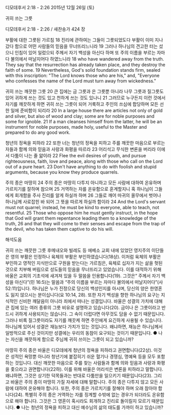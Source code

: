 디모데후서 2:18 - 2:26 
2015년 12월 26일 (토)

귀히 쓰는 그릇



디모데후서 2:18 - 2:26 / 새찬송가 424 장


부활에 대한 그릇된 가르침
18 진리에 관하여는 그들이 그릇되었도다 부활이 이미 지나갔다 함으로 어떤 사람들의 믿음을 무너뜨리느니라 19 그러나 하나님의 견고한 터는 섰으니 인침이 있어 일렀으되 주께서 자기 백성을 아신다 하며 또 주의 이름을 부르는 자마다 불의에서 떠날지어다 하였느니라 
18 who have wandered away from the truth. They say that the resurrection has already taken place, and they destroy the faith of some. 19 Nevertheless, God's solid foundation stands firm, sealed with this inscription: "The Lord knows those who are his," and, "Everyone who confesses the name of the Lord must turn away from wickedness." 

귀히 쓰는 깨끗한 그릇
20 큰 집에는 금 그릇과 은 그릇뿐 아니라 나무 그릇과 질그릇도 있어 귀하게 쓰는 것도 있고 천하게 쓰는 것도 있나니 21 그러므로 누구든지 이런 것에서 자기를 깨끗하게 하면 귀히 쓰는 그릇이 되어 거룩하고 주인의 쓰심에 합당하며 모든 선한 일에 준비함이 되리라 
20 In a large house there are articles not only of gold and silver, but also of wood and clay; some are for noble purposes and some for ignoble. 21 If a man cleanses himself from the latter, he will be an instrument for noble purposes, made holy, useful to the Master and prepared to do any good work. 

청년의 정욕을 피하라
22 또한 너는 청년의 정욕을 피하고 주를 깨끗한 마음으로 부르는 자들과 함께 의와 믿음과 사랑과 화평을 따르라 23 어리석고 무식한 변론을 버리라 이에서 다툼이 나는 줄 앎이라 
22 Flee the evil desires of youth, and pursue righteousness, faith, love and peace, along with those who call on the Lord out of a pure heart. 23 Don't have anything to do with foolish and stupid arguments, because you know they produce quarrels. 

주의 종은 마땅히 
24 주의 종은 마땅히 다투지 아니하고 모든 사람에 대하여 온유하며 가르치기를 잘하며 참으며 25 거역하는 자를 온유함으로 훈계할지니 혹 하나님이 그들에게 회개함을 주사 진리를 알게 하실까 하며 26 그들로 깨어 마귀의 올무에서 벗어나 하나님께 사로잡힌 바 되어 그 뜻을 따르게 하실까 함이라 
24 And the Lord's servant must not quarrel; instead, he must be kind to everyone, able to teach, not resentful. 25 Those who oppose him he must gently instruct, in the hope that God will grant them repentance leading them to a knowledge of the truth, 26 and that they will come to their senses and escape from the trap of the devil, who has taken them captive to do his will.

해석도움





귀히 쓰는 깨끗한 그릇 
후메내오와 빌레도 등 에베소 교회 내에 있었던 영지주의 이단들은 영의 부활은 인정하나 육체의 부활은 부인하였습니다(18상). 이처럼 육체의 부활은 부인하고 영적인 지식만으로 구원을 받는다는 가르침은, 육체로 십자가 지는 삶을 헛된 것으로 치부해 버림으로 성도들의 믿음을 무너뜨리고 있었습니다. 이를 대적하기 위해 바울은 교회의 기초석에 새겨져 있을 두 말씀을 인용합니다(19). 그것은“ 주께서 자기 백성을 아신다”(민 16:5)는 말씀과 “주의 이름을 부르는 자마다 불의에서 떠날지어다”(사52:11)입니다. 하나님은 누가 진정으로 당신의 백성인지를 아시며, 당신의 양은 한영혼도 잃지 않으시는 분이십니다(요 10:14, 28). 또한 자기 백성을 향한 하나님의 요구는 지식적인 신비한 깨달음이 아니라 죄에서 떠나는 성결입니다. 바울은 성결의 가치에 대해 큰 집에 있는 여러 종류의 그릇 비유로 설명하고 있습니다(20). 금이나 은 그릇이라고 반드시 귀하게 사용되지는 않습니다. 그 속이 더럽다면 아무것도 담을 수 없기 때문입니다. 그러나 비록 질그릇이라도 자기를 깨끗케 하면 주인에게 요긴하게 사용될 수 있습니다. 하나님께 있어서 성결은 재능보다 가치가 있는 것입니다. 왜냐하면, 재능은 하나님께서 일방적으로 주신 것이지만 성결에는 우리의 동참이 요구되는 것이기 때문입니다.
● 나는 자신을 깨끗하게 함으로 주님께 귀히 쓰이는 그릇이 되고 있습니까? 

마땅히 주의 종은 
바울은 디모데에게 청년의 정욕을 피하라고 권면합니다(22상). 이것은 성적인 욕망뿐 아니라 청년기에 붙잡히기 쉬운 혈기나 경쟁심, 명예욕 등을 모두 포함하는 것입니다. 대신 깨끗한 마음으로 주를 찾는 사람들과 함께 의와 믿음과 사랑과 화평을 좇으라고 권면합니다(22하). 이를 위해 바울은 어리석은 변론을 피하라고 말합니다. 왜냐하면, 그것은 상기한 덕목들과는 반대로 다툼만을 일으키기 때문입니다(23). 그리고 바울은 주의 종이 마땅히 가질 자세에 대해 말합니다. 주의 종은 다투지 않고 모든 사람에 대하여 온유해야 합니다. 또한, 주의 종은 가르치기를 잘해야 하며 오래 참아야 합니다(24). 특별히 주의 종은 거역하는 자를 징계할 수밖에 없는 경우가 되더라도 온유함으로 해야 합니다. 그것은 그 영혼이 혹시라도 회개하고 진리로 돌이킬지 모르기 때문입니다. 
● 나는 청년의 정욕을 피하고 대신 예수님의 삶의 태도를 가까이 하고 있습니까?